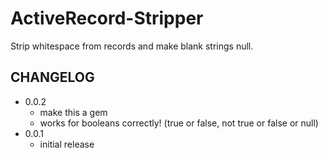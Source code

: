 # ActiveRecord-Stripper

Strip whitespace from records and make blank strings null.

## CHANGELOG

* 0.0.2
    * make this a gem
    * works for booleans correctly! (true or false, not true or false or null)
* 0.0.1
    * initial release
  
